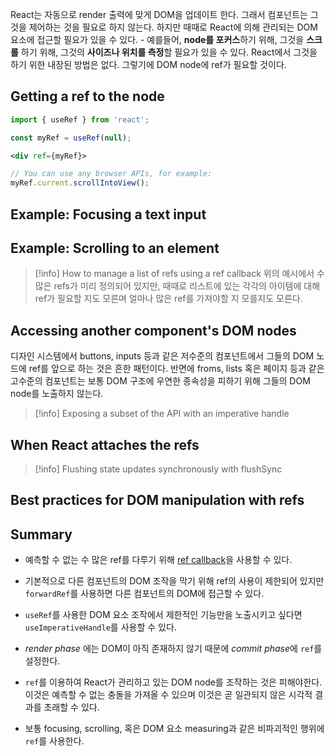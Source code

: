 React는 자동으로 render 출력에 맞게 DOM을 업데이트 한다. 그래서 컴포넌트는 그것을 제어하는 것을 필요로 하지 않는다. 하지만 때때로 React에 의해 관리되는 DOM 요소에 접근할 필요가 있을 수 있다. - 예를들어, **node를 포커스**하기 위해, 그것을 **스크롤** 하기 위해, 그것의 **사이즈나 위치를 측정**할 필요가 있을 수 있다. React에서 그것을 하기 위한 내장된 방법은 없다. 그렇기에 DOM node에 ref가 필요할 것이다. 

## Getting a ref to the node

```js
import { useRef } from 'react';
```

```jsx
const myRef = useRef(null);
```

```jsx
<div ref={myRef}>
```


```jsx
// You can use any browser APIs, for example:
myRef.current.scrollIntoView();
```

## Example: Focusing a text input

## Example: Scrolling to an element

> [!info] How to manage a list of refs using a ref callback
> 위의 예시에서 수 많은 refs가 미리 정의되어 있지만, 때때로 리스트에 있는 각각의 아이템에 대해 ref가 필요할 지도 모른며 얼마나 많은 ref를 가져야할 지 모를지도 모른다. 

## Accessing another component's DOM nodes
디자인 시스템에서 buttons, inputs 등과 같은 저수준의 컴포넌트에서 그들의 DOM 노드에 ref를 앞으로 하는 것은 흔한 패턴이다. 반면에 froms, lists 혹은 페이지 등과 같은 고수준의 컴포넌트는 보통 DOM 구조에 우연한 종속성을 피하기 위해 그들의 DOM node를 노출하지 않는다.

> [!info] Exposing a subset of the API with an imperative handle

## When React attaches the refs

> [!info] Flushing state updates synchronously with flushSync

## Best practices for DOM manipulation with refs
## Summary

- 예측할 수 없는 수 많은 ref를 다루기 위해 [ref callback](https://react.dev/reference/react-dom/components/common#ref-callback)을 사용할 수 있다.

- 기본적으로 다른 컴포넌트의 DOM 조작을 막기 위해 ref의 사용이 제한되어 있지만 `forwardRef`를 사용하면 다른 컴포넌트의 DOM에 접근할 수 있다.

- `useRef`를 사용한 DOM 요소 조작에서 제한적인 기능만을 노출시키고 싶다면 `useImperativeHandle`를 사용할 수 있다.

- *render phase* 에는 DOM이 아직 존재하지 않기 때문에 *commit phase*에 `ref`를 설정한다.

- `ref`를 이용하여 React가 관리하고 있는 DOM node를 조작하는 것은 피해야한다. 이것은 예측할 수 없는 충돌을 가져올 수 있으며 이것은 곧 일관되지 않은 시각적 결과를 초래할 수 있다.

- 보통 focusing, scrolling, 혹은 DOM 요소 measuring과 같은 비파괴적인 행위에 `ref`를 사용한다.






